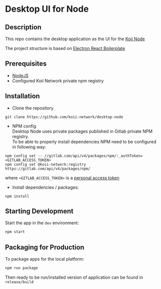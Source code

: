 # Desktop UI for Node

## Description

This repo contains the desktop application as the UI for the [Koii Node](https://github.com/koii-network/node)

The project structure is based on [Electron React Boilerplate](https://electron-react-boilerplate.js.org)

## Prerequisites

- [NodeJS](https://nodejs.org/en/)
- Configured Koii Network private npm registry

## Installation

- Clone the repository

```
git clone https://github.com/koii-network/desktop-node
```

- NPM config\
  Desktop Node uses private packages published in Gitlab private NPM registry.\
  To be able to properly install dependencies NPM need to be configured in following way:

```
npm config set -- //gitlab.com/api/v4/packages/npm/:_authToken=<GITLAB_ACCESS_TOKEN>
npm config set @koii-network:registry https://gitlab.com/api/v4/packages/npm/
```

where `<GITLAB_ACCESS_TOKEN>` is a [personal access token](https://docs.gitlab.com/ee/user/profile/personal_access_tokens.html)

- Install dependencies / packages:

```
npm install
```

## Starting Development

Start the app in the `dev` environment:

```bash
npm start
```

## Packaging for Production

To package apps for the local platform:

```bash
npm run package
```

Then ready to be run/installed version of application can be found in `release/build`
